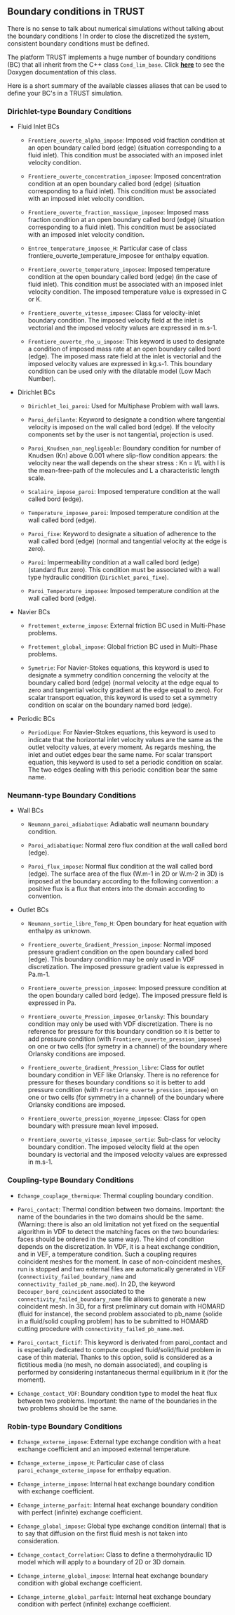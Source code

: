 ## Boundary conditions in TRUST


There is no sense to talk about numerical simulations without talking about the boundary conditions ! In order to close the discretized the system, consistent boundary conditions must be defined.

The platform TRUST implements a huge number of boundary conditions (BC) that all inherit from the C++ class `Cond_lim_base`. Click **[here](https://cea-trust-platform.github.io/TRUST_Doxygen.github.io/html/classCond__lim__base.html)** to see the Doxygen documentation of this class.

Here is a short summary of the available classes aliases that can be used to define your BC's in a TRUST simulation.

### Dirichlet-type Boundary Conditions

- Fluid Inlet BCs

	- `Frontiere_ouverte_alpha_impose`: Imposed void fraction condition at an open boundary called bord (edge) (situation corresponding to a fluid inlet). This condition must be associated with an imposed inlet velocity condition.

	- `Frontiere_ouverte_concentration_imposee`: Imposed concentration condition at an open boundary called bord (edge) (situation corresponding to a fluid inlet). This condition must be associated with an imposed inlet velocity condition.

	- `Frontiere_ouverte_fraction_massique_imposee`: Imposed mass fraction condition at an open boundary called bord (edge) (situation corresponding to a fluid inlet). This condition must be associated with an imposed inlet velocity condition.

	- `Entree_temperature_imposee_H`: Particular case of class frontiere_ouverte_temperature_imposee for enthalpy equation.

	- `Frontiere_ouverte_temperature_imposee`: Imposed temperature condition at the open boundary called bord (edge) (in the case of fluid inlet). This condition must be associated with an imposed inlet velocity condition. The imposed temperature value is expressed in C or K.

	- `Frontiere_ouverte_vitesse_imposee`: Class for velocity-inlet boundary condition. The imposed velocity field at the inlet is vectorial and the imposed velocity values are expressed in m.s-1.

	- `Frontiere_ouverte_rho_u_impose`: This keyword is used to designate a condition of imposed mass rate at an open boundary called bord (edge). The imposed mass rate field at the inlet is vectorial and the imposed velocity values are
expressed in kg.s-1. This boundary condition can be used only with the dilatable model (Low Mach Number).

- Dirichlet BCs

	- `Dirichlet_loi_paroi`: Used for Multiphase Problem with wall laws.

	- `Paroi_defilante`: Keyword to designate a condition where tangential velocity is imposed on the wall called bord (edge). If the velocity components set by the user is not tangential, projection is used.

	- `Paroi_Knudsen_non_negligeable`: Boundary condition for number of Knudsen (Kn) above 0.001 where slip-flow condition appears: the velocity near the wall depends on the shear stress : Kn = l/L with l is the mean-free-path of the
molecules and L a characteristic length scale.

	- `Scalaire_impose_paroi`: Imposed temperature condition at the wall called bord (edge).

	- `Temperature_imposee_paroi`: Imposed temperature condition at the wall called bord (edge).

	- `Paroi_fixe`: Keyword to designate a situation of adherence to the wall called bord (edge) (normal and tangential velocity at the edge is zero).

	- `Paroi`: Impermeability condition at a wall called bord (edge) (standard flux zero). This condition must be associated with a wall type hydraulic condition (`Dirichlet_paroi_fixe`).

	- `Paroi_Temperature_imposee`: Imposed temperature condition at the wall called bord (edge).
	
- Navier BCs

	- `Frottement_externe_impose`: External friction BC used in Multi-Phase problems.

	- `Frottement_global_impose`: Global friction BC used in Multi-Phase problems.

	- `Symetrie`: For Navier-Stokes equations, this keyword is used to designate a symmetry condition concerning the velocity at the boundary called bord (edge) (normal velocity at the edge equal to zero and tangential velocity gradient at the edge equal to zero). For scalar transport equation, this keyword is
used to set a symmetry condition on scalar on the boundary named bord (edge).

- Periodic BCs

	- `Periodique`: For Navier-Stokes equations, this keyword is used to indicate that the horizontal inlet velocity values are the same as the outlet velocity values, at every moment. As regards meshing, the inlet and outlet edges bear the same name. For scalar transport equation, this keyword is used to set a periodic
condition on scalar. The two edges dealing with this periodic condition bear the same name.

### Neumann-type Boundary Conditions

- Wall BCs
	
	- `Neumann_paroi_adiabatique`: Adiabatic wall neumann boundary condition.
		
	- `Paroi_adiabatique`: Normal zero flux condition at the wall called bord (edge).
	
	- `Paroi_flux_impose`: Normal flux condition at the wall called bord (edge). The surface area of the flux (W.m-1 in 2D or W.m-2 in 3D) is imposed at the boundary according to the following convention: a positive flux is a flux that enters into the domain according to convention.

- Outlet BCs

	- `Neumann_sortie_libre_Temp_H`: Open boundary for heat equation with enthalpy as unknown.

	- `Frontiere_ouverte_Gradient_Pression_impose`: Normal imposed pressure gradient condition on the open boundary called bord (edge). This boundary condition may be only used in VDF discretization. The imposed pressure gradient value is expressed in Pa.m-1.

	- `Frontiere_ouverte_pression_imposee`: Imposed pressure condition at the open boundary called bord (edge). The imposed pressure field is expressed in Pa.

	- `Frontiere_ouverte_Pression_imposee_Orlansky`: This boundary condition may only be used with VDF discretization. There is no reference for pressure for this boundary condition so it is better to add pressure condition (with `Frontiere_ouverte_pression_imposee`) on one or two cells (for symetry in a channel) of the boundary where Orlansky conditions are imposed.

	- `Frontiere_ouverte_Gradient_Pression_libre`: Class for outlet boundary condition in VEF like Orlansky. There is no reference for pressure for theses boundary conditions so it is better to add pressure condition (with `Frontiere_ouverte_pression_imposee`) on one or two cells (for symmetry in a channel) of the boundary where Orlansky conditions are imposed.

	- `Frontiere_ouverte_pression_moyenne_imposee`: Class for open boundary with pressure mean level imposed.

	- `Frontiere_ouverte_vitesse_imposee_sortie`: Sub-class for velocity boundary condition. The imposed velocity field at the open boundary is vectorial and the imposed velocity values are expressed in m.s-1.

### Coupling-type Boundary Conditions

- `Echange_couplage_thermique`: Thermal coupling boundary condition.

- `Paroi_contact`: Thermal condition between two domains. Important: the name of the boundaries in the two domains should be the same. (Warning: there is also an old limitation not yet fixed on the sequential algorithm in VDF to detect the matching faces on the two boundaries: faces should be ordered in the same
way). The kind of condition depends on the discretization. In VDF, it is a heat exchange condition, and in VEF, a temperature condition.
Such a coupling requires coincident meshes for the moment. In case of non-coincident meshes, run is stopped and two external files are automatically generated in VEF (`connectivity_failed_boundary_name` and `connectivity_failed_pb_name.med`). In 2D, the keyword `Decouper_bord_coincident` associated to the `connectivity_failed_boundary_name` file allows to generate a new coincident mesh. In 3D, for a first preliminary cut domain with HOMARD (fluid for instance), the second problem associated to pb_name (solide in a fluid/solid coupling problem) has to be submitted to HOMARD cutting procedure with `connectivity_failed_pb_name.med`.

- `Paroi_contact_fictif`: This keyword is derivated from paroi_contact and is especially dedicated to compute coupled fluid/solid/fluid problem in case of thin material. Thanks to this option, solid is considered as a fictitious
media (no mesh, no domain associated), and coupling is performed by considering instantaneous thermal equilibrium in it (for the moment).

- `Echange_contact_VDF`: Boundary condition type to model the heat flux between two problems. Important: the name of the boundaries in the two problems should be the same.

### Robin-type Boundary Conditions

- `Echange_externe_impose`: External type exchange condition with a heat exchange coefficient and an imposed external temperature.

- `Echange_externe_impose_H`: Particular case of class `paroi_echange_externe_impose` for enthalpy equation.

- `Echange_interne_impose`: Internal heat exchange boundary condition with exchange coefficient.

- `Echange_interne_parfait`: Internal heat exchange boundary condition with perfect (infinite) exchange coefficient.

- `Echange_global_impose`: Global type exchange condition (internal) that is to say that diffusion on the first fluid mesh is not taken into consideration.

- `Echange_contact_Correlation`: Class to define a thermohydraulic 1D model which will apply to a boundary of 2D or 3D domain.

- `Echange_interne_global_impose`: Internal heat exchange boundary condition with global exchange coefficient.

- `Echange_interne_global_parfait`: Internal heat exchange boundary condition with perfect (infinite) exchange coefficient.
